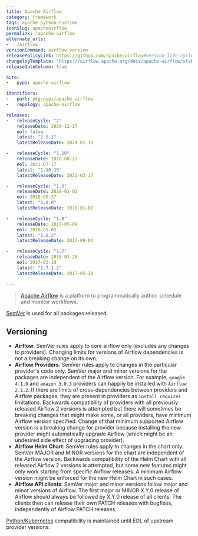 ```yaml
---
title: Apache Airflow
category: framework
tags: apache python-runtime
iconSlug: apacheairflow
permalink: /apache-airflow
alternate_urls:
-   /airflow
versionCommand: airflow version
releasePolicyLink: https://github.com/apache/airflow#version-life-cycle
changelogTemplate: "https://airflow.apache.org/docs/apache-airflow/stable/release_notes.html#airflow-{{'__LATEST__'|replace:'.','-'}}-__LATEST_RELEASE_DATE__"
releaseDateColumn: true

auto:
-   pypi: apache-airflow

identifiers:
-   purl: pkg:pypi/apache-airflow
-   repology: apache-airflow

releases:
-   releaseCycle: "2"
    releaseDate: 2020-12-17
    eol: false
    latest: "2.8.1"
    latestReleaseDate: 2024-01-19

-   releaseCycle: "1.10"
    releaseDate: 2018-08-27
    eol: 2021-07-17
    latest: "1.10.15"
    latestReleaseDate: 2021-03-17

-   releaseCycle: "1.9"
    releaseDate: 2018-01-02
    eol: 2018-08-27
    latest: "1.9.0"
    latestReleaseDate: 2018-01-02

-   releaseCycle: "1.8"
    releaseDate: 2017-05-09
    eol: 2018-01-03
    latest: "1.8.2"
    latestReleaseDate: 2017-09-04

-   releaseCycle: "1.7"
    releaseDate: 2016-03-28
    eol: 2017-03-19
    latest: "1.7.1.2"
    latestReleaseDate: 2017-05-20

---
```


> [Apache Airflow](https://airflow.apache.org/) is a platform to programmatically author, schedule
> and monitor workflows.

[SemVer](https://semver.org/) is used for all packages released.

## Versioning

- **Airflow**: SemVer rules apply to core airflow only (excludes any changes to providers).
  Changing limits for versions of Airflow dependencies is not a breaking change on its own.
- **Airflow Providers**: SemVer rules apply to changes in the particular provider's code only.
  SemVer major and minor versions for the packages are independent of the Airflow version.
  For example, `google 4.1.0` and `amazon 3.0.3` providers can happily be installed
  with `Airflow 2.1.2`. If there are limits of cross-dependencies between providers and Airflow
  packages, they are present in providers as `install_requires` limitations. Backwards
  compatibility of providers with all previously released Airflow 2 versions is attempted but
  there will sometimes be breaking changes that might make some, or all
  providers, have minimum Airflow version specified. Change of that minimum supported Airflow
  version is a breaking change for provider because installing the new provider might automatically
  upgrade Airflow (which might be an undesired side effect of upgrading provider).
- **Airflow Helm Chart**: SemVer rules apply to changes in the chart only. SemVer MAJOR and MINOR
  versions for the chart are independent of the Airflow version. Backwards
  compatibility of the Helm Chart with all released Airflow 2 versions is attempted, but some new
  features might only work starting from specific Airflow releases. A minimum Airflow version might
  be enforced for the new Helm Chart in such cases.
- **Airflow API clients**: SemVer major and minor versions follow major and minor versions of
  Airflow. The first major or MINOR X.Y.0 release of Airflow should always be followed by X.Y.0
  release of all clients. The clients then can release their own PATCH releases with bugfixes,
  independently of Airflow PATCH releases.

[Python/Kubernetes](https://github.com/apache/airflow#support-for-python-and-kubernetes-versions)
compatibility is maintained until EOL of upstream provider versions.

